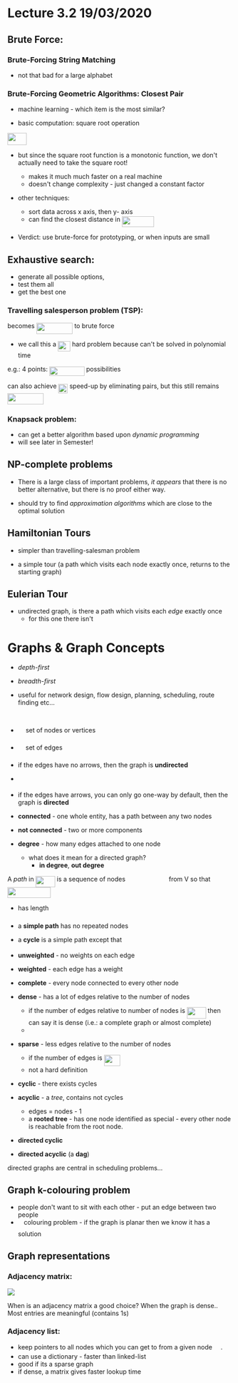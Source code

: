 # Lecture 3.2 19/03/2020

## Brute Force:

### Brute-Forcing String Matching

- not that bad for a large alphabet

### Brute-Forcing Geometric Algorithms: Closest Pair

- machine learning - which item is the most similar?

- basic computation: square root operation

<img src="svgs/7f673488709d91c2cf326d97e5a437c3.svg?invert_in_darkmode" align=middle width=42.81220349999999pt height=26.76175259999998pt/>

- but since the square root function is a monotonic function, we don't actually need to take the square root!
  
  - makes it much much faster on a real machine
  - doesn't change complexity - just changed a constant factor

- other techniques:
  
  - sort data across x axis, then y- axis
  - can find the closest distance in <img src="svgs/5bdc90ce16382c0f8496279da7f0d740.svg?invert_in_darkmode" align=middle width=72.01684874999998pt height=24.65753399999998pt/>

- Verdict: use brute-force for prototyping, or when inputs are small

## Exhaustive search:

- generate all possible options,
- test them all
- get the best one

### Travelling salesperson problem (TSP):

becomes <img src="svgs/c867a046b8ce7ad2c5c3370855e47270.svg?invert_in_darkmode" align=middle width=81.30979229999998pt height=24.65753399999998pt/> to brute force

- we call this a <img src="svgs/aa1bd49a4578d83ef6f508fb0a9e7289.svg?invert_in_darkmode" align=middle width=27.83674409999999pt height=22.465723500000017pt/> hard problem because can't be solved in polynomial time

e.g.: 4 points: <img src="svgs/13886bb7fe37d92c2e18ed5499093252.svg?invert_in_darkmode" align=middle width=78.53843249999998pt height=21.18721440000001pt/> possibilities

can also achieve <img src="svgs/92bb3d0bacc352ddc4d4d707f9e11af6.svg?invert_in_darkmode" align=middle width=21.00464354999999pt height=21.18721440000001pt/> speed-up by eliminating pairs, but this still remains <img src="svgs/c867a046b8ce7ad2c5c3370855e47270.svg?invert_in_darkmode" align=middle width=81.30979229999998pt height=24.65753399999998pt/>

### Knapsack problem:

- can get a better algorithm based upon *dynamic programming*
- will see later in Semester!

## NP-complete problems

- There is a large class of important problems, *it appears* that there is no better alternative, but there is no proof either way.

- should try to find *approximation algorithms* which are close to the optimal solution

## Hamiltonian Tours

- simpler than travelling-salesman problem

- a simple tour (a path which visits each node exactly once, returns to the starting graph)

## Eulerian Tour

- undirected graph, is there a path which visits each *edge* exactly once
  - for this one there isn't

# Graphs & Graph Concepts

- *depth-first*

- *breadth-first*

- useful for network design, flow design, planning, scheduling, route finding etc...

<p align="center"><img src="svgs/378708616d7261cc8e346963e61145e9.svg?invert_in_darkmode" align=middle width=78.5180649pt height=16.438356pt/></p>

- <img src="svgs/a9a3a4a202d80326bda413b5562d5cd1.svg?invert_in_darkmode" align=middle width=13.242037049999992pt height=22.465723500000017pt/> set of nodes or vertices

- <img src="svgs/84df98c65d88c6adf15d4645ffa25e47.svg?invert_in_darkmode" align=middle width=13.08219659999999pt height=22.465723500000017pt/> set of edges

- if the edges have no arrows, then the graph is **undirected**

- <p align="center"><img src="svgs/d9c71485a33e33f6b45e8f1346291551.svg?invert_in_darkmode" align=middle width=590.3368779pt height=16.438356pt/></p>

- if the edges have arrows, you can only go one-way by default, then the graph is **directed**

- **connected** - one whole entity, has a path between any two nodes

- **not connected** - two or more components

- **degree** - how many edges attached to one node
  
  - what does it mean for a directed graph?
    - **in degree**, **out degree**

A *path* in <img src="svgs/7f9788a766333e7788d765c793bd664d.svg?invert_in_darkmode" align=middle width=43.67579039999999pt height=24.65753399999998pt/> is a sequence of nodes <img src="svgs/636d9f1aaa8a777b1ab61d39f561776f.svg?invert_in_darkmode" align=middle width=89.75444774999998pt height=14.15524440000002pt/> from V so that <img src="svgs/4e64ffb455da0ef8d29c549804b1ecc9.svg?invert_in_darkmode" align=middle width=96.79028699999999pt height=24.65753399999998pt/>

- has length <img src="svgs/63bb9849783d01d91403bc9a5fea12a2.svg?invert_in_darkmode" align=middle width=9.075367949999992pt height=22.831056599999986pt/>

- a **simple path** has no repeated nodes

- a **cycle** is a simple path except that <img src="svgs/b9b1e086b65f62eea06927eb75234ee5.svg?invert_in_darkmode" align=middle width=52.494253349999994pt height=14.15524440000002pt/>

- **unweighted** - no weights on each edge

- **weighted** - each edge has a weight

- **complete** - every node connected to every other node

- **dense** - has a lot of edges relative to the number of nodes
  
  - if the number of edges relative to number of nodes is <img src="svgs/7f673488709d91c2cf326d97e5a437c3.svg?invert_in_darkmode" align=middle width=42.81220349999999pt height=26.76175259999998pt/> then can say it is dense (i.e.: a complete graph or almost complete)
  - 

- **sparse** - less edges relative to the number of nodes
  
  - if the number of edges is <img src="svgs/1f08ccc9cd7309ba1e756c3d9345ad9f.svg?invert_in_darkmode" align=middle width=35.64773519999999pt height=24.65753399999998pt/>
  - not a hard definition

- **cyclic** - there exists cycles

- **acyclic** - a *tree*, contains not cycles
  
  - edges = nodes - 1
  - a **rooted tree** - has one node identified as special - every other node is reachable from the root node.

- **directed cyclic**

- **directed acyclic** (a **dag**)

directed graphs are central in scheduling problems...

## Graph k-colouring problem

- people don't want to sit with each other - put an edge between two people
- <img src="svgs/63bb9849783d01d91403bc9a5fea12a2.svg?invert_in_darkmode" align=middle width=9.075367949999992pt height=22.831056599999986pt/> colouring problem - if the graph is planar then we know it has a solution

## Graph representations

### Adjacency matrix:

![](Capture.PNG)

When is an adjacency matrix a good choice? When the graph is dense.. Most entries are meaningful (contains 1s)

### Adjacency list:

- keep pointers to all nodes which you can get to from a given node <img src="svgs/eaf0887cdc4cb5f8e69a7796f143c3eb.svg?invert_in_darkmode" align=middle width=15.23409524999999pt height=14.15524440000002pt/>.
- can use a dictionary - faster than linked-list
- good if its a sparse graph
- if dense, a matrix gives faster lookup time
